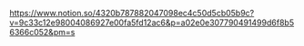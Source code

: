 https://www.notion.so/4320b787882047098ec4c50d5cb05b9c?v=9c33c12e98004086927e00fa5fd12ac6&p=a02e0e307790491499d6f8b56366c052&pm=s
